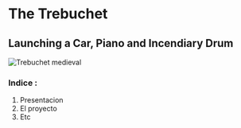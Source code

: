 # The Trebuchet
## Launching a Car, Piano and Incendiary Drum
![Trebuchet medieval](https://imgs.search.brave.com/9fFSbxZv48LvawFz2ZbHsqPI5d23vQVzZe9dCePSLU4/rs:fit:860:0:0:0/g:ce/aHR0cHM6Ly9sZXRz/YnVpbGRhY2FzdGxl/LmNhL3dwLWNvbnRl/bnQvdXBsb2Fkcy8y/MDI1LzAxL3doYXQt/aXMtYS10cmVidWNo/ZXQtaG93LWRpZC1p/dC13b3JrLWFuZC13/aHktd2FzLWl0LXNv/LWVmZmVjdGl2ZS1s/ZWFybi1ob3ctbWVk/aWV2YWwtY2FzdGxl/cy1hZGFwdGVkLXRv/LXNpZWdlLXdhcmZh/cmUtMi0xMDI0eDU3/OC5wbmc "Arma de asedio")

### Indice :
1. Presentacion
2. El proyecto
3. Etc
